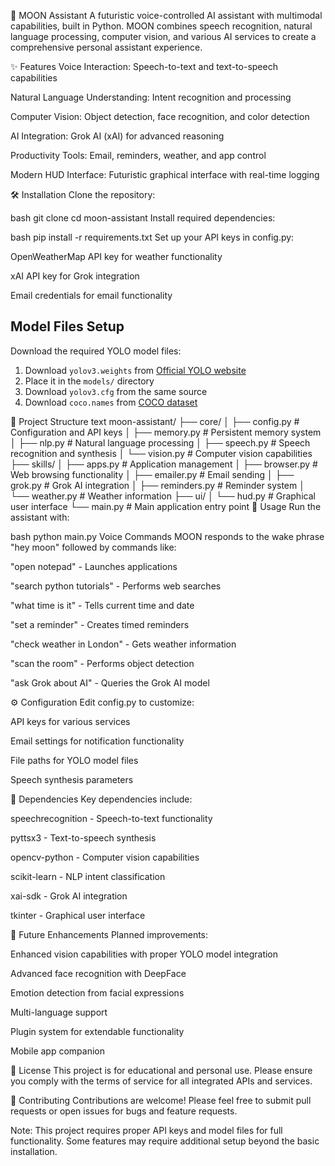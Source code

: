 🌙 MOON Assistant
A futuristic voice-controlled AI assistant with multimodal capabilities, built in Python. MOON combines speech recognition, natural language processing, computer vision, and various AI services to create a comprehensive personal assistant experience.

✨ Features
Voice Interaction: Speech-to-text and text-to-speech capabilities

Natural Language Understanding: Intent recognition and processing

Computer Vision: Object detection, face recognition, and color detection

AI Integration: Grok AI (xAI) for advanced reasoning

Productivity Tools: Email, reminders, weather, and app control

Modern HUD Interface: Futuristic graphical interface with real-time logging

🛠️ Installation
Clone the repository:

bash
git clone <repository-url>
cd moon-assistant
Install required dependencies:

bash
pip install -r requirements.txt
Set up your API keys in config.py:

OpenWeatherMap API key for weather functionality

xAI API key for Grok integration

Email credentials for email functionality

## Model Files Setup

Download the required YOLO model files:

1. Download `yolov3.weights` from [Official YOLO website](https://pjreddie.com/darknet/yolo/)
2. Place it in the `models/` directory
3. Download `yolov3.cfg` from the same source
4. Download `coco.names` from [COCO dataset](https://github.com/pjreddie/darknet/blob/master/data/coco.names)

📁 Project Structure
text
moon-assistant/
├── core/
│   ├── config.py          # Configuration and API keys
│   ├── memory.py          # Persistent memory system
│   ├── nlp.py            # Natural language processing
│   ├── speech.py         # Speech recognition and synthesis
│   └── vision.py         # Computer vision capabilities
├── skills/
│   ├── apps.py           # Application management
│   ├── browser.py        # Web browsing functionality
│   ├── emailer.py        # Email sending
│   ├── grok.py           # Grok AI integration
│   ├── reminders.py      # Reminder system
│   └── weather.py        # Weather information
├── ui/
│   └── hud.py            # Graphical user interface
└── main.py               # Main application entry point
🚀 Usage
Run the assistant with:

bash
python main.py
Voice Commands
MOON responds to the wake phrase "hey moon" followed by commands like:

"open notepad" - Launches applications

"search python tutorials" - Performs web searches

"what time is it" - Tells current time and date

"set a reminder" - Creates timed reminders

"check weather in London" - Gets weather information

"scan the room" - Performs object detection

"ask Grok about AI" - Queries the Grok AI model

⚙️ Configuration
Edit config.py to customize:

API keys for various services

Email settings for notification functionality

File paths for YOLO model files

Speech synthesis parameters

🔧 Dependencies
Key dependencies include:

speechrecognition - Speech-to-text functionality

pyttsx3 - Text-to-speech synthesis

opencv-python - Computer vision capabilities

scikit-learn - NLP intent classification

xai-sdk - Grok AI integration

tkinter - Graphical user interface

🎯 Future Enhancements
Planned improvements:

Enhanced vision capabilities with proper YOLO model integration

Advanced face recognition with DeepFace

Emotion detection from facial expressions

Multi-language support

Plugin system for extendable functionality

Mobile app companion

📝 License
This project is for educational and personal use. Please ensure you comply with the terms of service for all integrated APIs and services.

🤝 Contributing
Contributions are welcome! Please feel free to submit pull requests or open issues for bugs and feature requests.

Note: This project requires proper API keys and model files for full functionality. Some features may require additional setup beyond the basic installation.